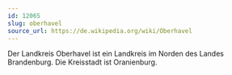 ```yaml
---
id: 12065
slug: oberhavel
source_url: https://de.wikipedia.org/wiki/Oberhavel
---
```


Der Landkreis Oberhavel ist ein Landkreis im Norden des Landes Brandenburg. Die Kreisstadt ist Oranienburg.
